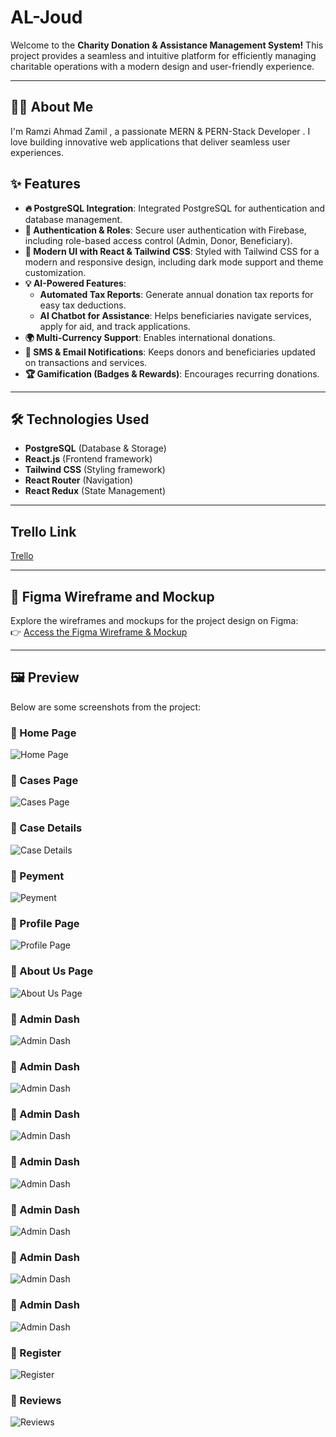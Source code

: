 # **AL-Joud**

Welcome to the **Charity Donation & Assistance Management System!** This project provides a seamless and intuitive platform for efficiently managing charitable operations with a modern design and user-friendly experience.

---

## 👨‍💻 About Me

 I'm Ramzi Ahmad Zamil , a passionate MERN & PERN-Stack Developer . I love building innovative web applications that deliver seamless user experiences.

## **✨ Features**

- **🔥 PostgreSQL Integration**: Integrated PostgreSQL for authentication and database management.
- **🔐 Authentication & Roles**: Secure user authentication with Firebase, including role-based access control (Admin, Donor, Beneficiary).
- **🎨 Modern UI with React & Tailwind CSS**: Styled with Tailwind CSS for a modern and responsive design, including dark mode support and theme customization.
- **💡 AI-Powered Features**:
  - **Automated Tax Reports**: Generate annual donation tax reports for easy tax deductions.
  - **AI Chatbot for Assistance**: Helps beneficiaries navigate services, apply for aid, and track applications.
- **🌍 Multi-Currency Support**: Enables international donations.
- **📩 SMS & Email Notifications**: Keeps donors and beneficiaries updated on transactions and services.
- **🏆 Gamification (Badges & Rewards)**: Encourages recurring donations.

---

## **🛠️ Technologies Used**

- **PostgreSQL** (Database & Storage)
- **React.js** (Frontend framework)
- **Tailwind CSS** (Styling framework)
- **React Router** (Navigation)
- **React Redux** (State Management)

---

## Trello Link

[Trello](https://trello.com/b/ETcHSJ5J/donors-project)

---

## 🎨 Figma Wireframe and Mockup

Explore the wireframes and mockups for the project design on Figma:  
👉 [Access the Figma Wireframe & Mockup](https://www.figma.com/design/6U2elgFigZtElqYJVTAyX3/donors-project?node-id=0-1&t=xWN6CBloyFYa7WVx-1)

---

## 🖼️ Preview

Below are some screenshots from the project:

### 📸 Home Page

![Home Page](https://drive.google.com/uc?export=view&id=1Bgy_q7N2IPg8gDMoBs7uCUQa3GSp-Z31)

### 📸 Cases Page

![Cases Page](https://drive.google.com/uc?export=view&id=1b7Eg1IMOFAYdutRizJHBLrSpxiteR32l)

### 📸 Case Details

![Case Details](https://drive.google.com/uc?export=view&id=1FFFYIyVPYWrCsDuvEpv9Pl-z4CCLIju9)

### 📸 Peyment

![Peyment](https://drive.google.com/uc?export=view&id=1a6khoO6alHKpmAmKVTLkkLWRnBadiDmp)

### 📸 Profile Page

![Profile Page](https://drive.google.com/uc?export=view&id=1WQ9rFX3X2dB2zmTgQNi4niRdWT0vtkKR)

### 📸 About Us Page

![About Us Page](https://drive.google.com/uc?export=view&id=1spQanBq2SgD4vsfwpbgMEig86DUlI9Gz)

### 📸 Admin Dash

![Admin Dash](https://drive.google.com/uc?export=view&id=1lkyOAZXDlTvzJi01lnwv9eAMZWjCBK8M)

### 📸 Admin Dash

![Admin Dash](https://drive.google.com/uc?export=view&id=1UMRAQ7PLFimU6t6GWU3hAlT3i6WF2yz_)

### 📸 Admin Dash

![Admin Dash](https://drive.google.com/uc?export=view&id=1QsP6mZySzm26A2s0hMLC78YD6XQIH-rX)

### 📸 Admin Dash

![Admin Dash](https://drive.google.com/uc?export=view&id=1KdKVnPVOdsr-cRigVKNPkRyhi2W6mlWD)

### 📸 Admin Dash

![Admin Dash](https://drive.google.com/uc?export=view&id=1nxLaio7WVKwZFgabmwTHOanLENRexMeh)

### 📸 Admin Dash

![Admin Dash](https://drive.google.com/uc?export=view&id=1YQPEzTIKhIeb2r_3Gbx-Zx9jvmI84tba)

### 📸 Admin Dash

![Admin Dash](https://drive.google.com/uc?export=view&id=1bomNuATqwbyBb0ayWCDHhfhJrv3BpckS)

### 📸 Register

![Register](https://drive.google.com/uc?export=view&id=100MZ9uDRVX1d4rM4qu7ufVYxC7BN2DED)

### 📸 Reviews

![Reviews](https://drive.google.com/uc?export=view&id=1ipzC8zb_ZxSvIC0sxVR8v0DUHAAeDmSu)
